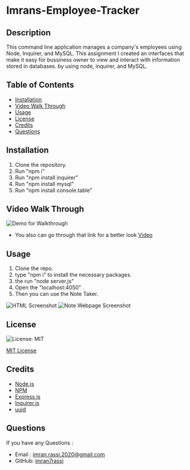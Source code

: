 # Imrans-Employee-Tracker

## Description

This command line application manages a company's employees using Node, Inquirer, and MySQL. This assignment I created an interfaces that make it easy for bussiness owner to view and interact with information stored in databases. by using node, inquirer, and MySQL.


## Table of Contents
* [Installation](#installation)
* [Video Walk Through](#videowalkthrough)
* [Usage](#usage)
* [License](#license)
* [Credits](#credits)
* [Questions](#questions)

## Installation

1. Clone the repository.
2. Run "npm i"
3. Run "npm install inquirer"
4. Run "npm install mysql"
5. Run "npm install console.table"

## Video Walk Through


![Demo for Walkthrough](./Assets/employee_gif.gif)

* You also can go through that link for a better look <a href="https://drive.google.com/file/d/18CXQK_wt8MYeQy-ywYhgmOGpMV1iC9-h/view">Video</a>
## Usage 

1. Clone the repo.
2. type "npm i" to install the necessary packages.
3. the run "node server.js"
4. Open the "localhost:4050" .
5. Then you can use the Note Taker.

![HTML Screenshot](./public/assets/images/Note%20taker%20HTMLpage.png)
![Note Webpage Screenshot](./public/assets/images/Note%20taker%20notepage.png)

## License

![License: MIT](https://img.shields.io/github/license/TheInfamousGrim/orm-e-commerce-back-end?color=yellow)

[MIT License](./LICENSE)

## Credits

* <a href="https://nodejs.org/">Node.js</a>
* <a href="https://www.npmjs.com/">NPM</a>
* <a href="https://www.npmjs.com/package/express">Express.js</a>
* <a href="https://www.npmjs.com/package/inquirer">Inquirer.js</a>
* <a href="https://www.npmjs.com/package/uuid">uuid</a>

## Questions

If you have any Questions :
  * Email : imran.rassi.2020@gmail.com
  * GitHub: [imran7rassi](https://github.com/imran7rassi)
